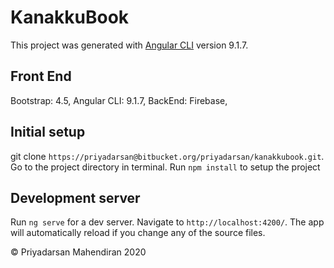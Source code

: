 # KanakkuBook

This project was generated with [Angular CLI](https://github.com/angular/angular-cli) version 9.1.7.

## Front End

Bootstrap: 4.5,
Angular CLI: 9.1.7,
BackEnd: Firebase,

## Initial setup

git clone `https://priyadarsan@bitbucket.org/priyadarsan/kanakkubook.git`.
Go to the project directory in terminal.
Run `npm install` to setup the project

## Development server

Run `ng serve` for a dev server. Navigate to `http://localhost:4200/`. The app will automatically reload if you change any of the source files.

© Priyadarsan Mahendiran 2020
